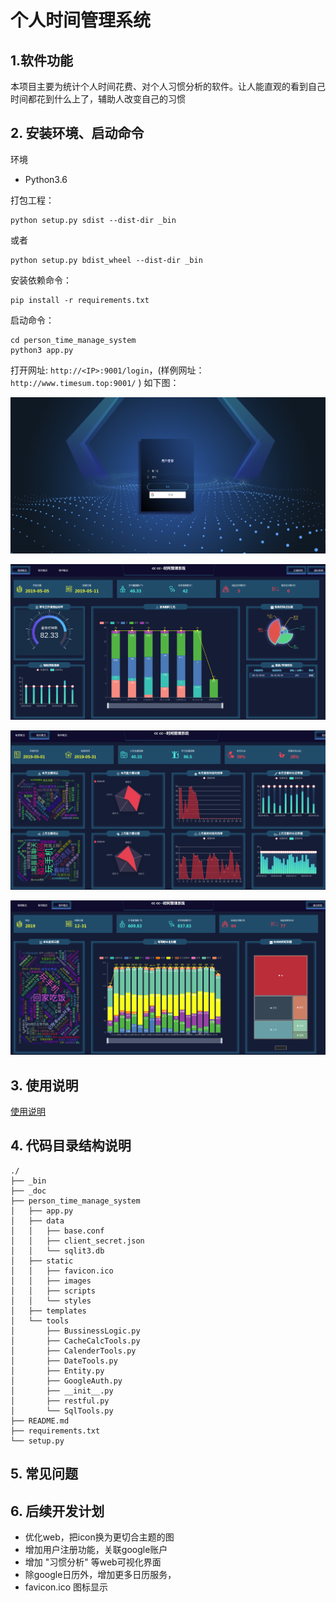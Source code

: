 
# 个人时间管理系统

## 1.软件功能
本项目主要为统计个人时间花费、对个人习惯分析的软件。让人能直观的看到自己时间都花到什么上了，辅助人改变自己的习惯

## 2. 安装环境、启动命令
环境
- Python3.6

打包工程：
```
python setup.py sdist --dist-dir _bin
```
或者
```
python setup.py bdist_wheel --dist-dir _bin
```

安装依赖命令：
```
pip install -r requirements.txt
```

启动命令：
```
cd person_time_manage_system
python3 app.py
```

打开网址: ```http://<IP>:9001/login```，(样例网址：```http://www.timesum.top:9001/``` ) 如下图：

![avatar](./_doc/img/login.png)

![avatar](./_doc/img/every_day_sum.png)

![avatar](./_doc/img/every_month_sum.png)

![avatar](./_doc/img/every_year_sum.png)

## 3. 使用说明
[使用说明](./_doc/UseInstruction.md)

## 4. 代码目录结构说明
```
./
├── _bin
├── _doc
├── person_time_manage_system
│   ├── app.py
│   ├── data
│   │   ├── base.conf
│   │   ├── client_secret.json
│   │   └── sqlit3.db
│   ├── static
│   │   ├── favicon.ico
│   │   ├── images
│   │   ├── scripts
│   │   └── styles
│   ├── templates
│   └── tools
│       ├── BussinessLogic.py
│       ├── CacheCalcTools.py
│       ├── CalenderTools.py
│       ├── DateTools.py
│       ├── Entity.py
│       ├── GoogleAuth.py
│       ├── __init__.py
│       ├── restful.py
│       └── SqlTools.py
├── README.md
├── requirements.txt
└── setup.py

```

## 5. 常见问题


## 6. 后续开发计划
- 优化web，把icon换为更切合主题的图
- 增加用户注册功能，关联google账户
- 增加 "习惯分析" 等web可视化界面
- 除google日历外，增加更多日历服务，
- favicon.ico 图标显示